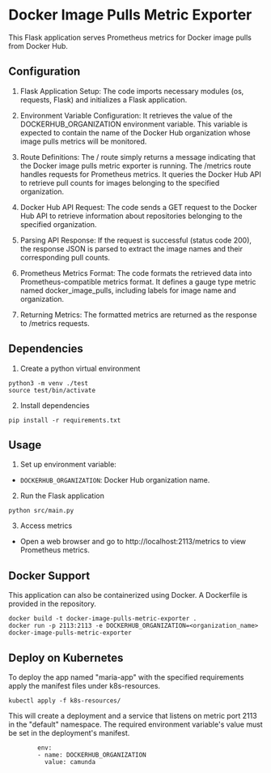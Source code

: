 # Docker Image Pulls Metric Exporter

This Flask application serves Prometheus metrics for Docker image pulls from Docker Hub.

## Configuration

1. Flask Application Setup: The code imports necessary modules (os, requests, Flask) and initializes a Flask application.

2. Environment Variable Configuration: It retrieves the value of the DOCKERHUB_ORGANIZATION environment variable. This variable is expected to contain the name of the Docker Hub organization whose image pulls metrics will be monitored.

3. Route Definitions:
    The / route simply returns a message indicating that the Docker image pulls metric exporter is running.
    The /metrics route handles requests for Prometheus metrics. It queries the Docker Hub API to retrieve pull counts for images belonging to the specified organization.

4. Docker Hub API Request: The code sends a GET request to the Docker Hub API to retrieve information about repositories belonging to the specified organization.

5. Parsing API Response: If the request is successful (status code 200), the response JSON is parsed to extract the image names and their corresponding pull counts.

6. Prometheus Metrics Format: The code formats the retrieved data into Prometheus-compatible metrics format. It defines a gauge type metric named docker_image_pulls, including labels for image name and organization.

7. Returning Metrics: The formatted metrics are returned as the response to /metrics requests.


## Dependencies

1. Create a python virtual environment

```
python3 -m venv ./test
source test/bin/activate
```

2. Install dependencies

```
pip install -r requirements.txt
```

## Usage

1. Set up environment variable:

- `DOCKERHUB_ORGANIZATION`: Docker Hub organization name.

2. Run the Flask application

```
python src/main.py
```

3. Access metrics

- Open a web browser and go to http://localhost:2113/metrics to view Prometheus metrics.


## Docker Support

This application can also be containerized using Docker. A Dockerfile is provided in the repository.

```
docker build -t docker-image-pulls-metric-exporter .
docker run -p 2113:2113 -e DOCKERHUB_ORGANIZATION=<organization_name> docker-image-pulls-metric-exporter
```

## Deploy on Kubernetes

To deploy the app named "maria-app" with the specified requirements apply the manifest files under k8s-resources. 

```
kubectl apply -f k8s-resources/
```

This will create a deployment and a service that listens on metric port 2113 in the "default" namespace. The required environment variable's value must be set in the deployment's manifest.

```
        env:
        - name: DOCKERHUB_ORGANIZATION
          value: camunda
```